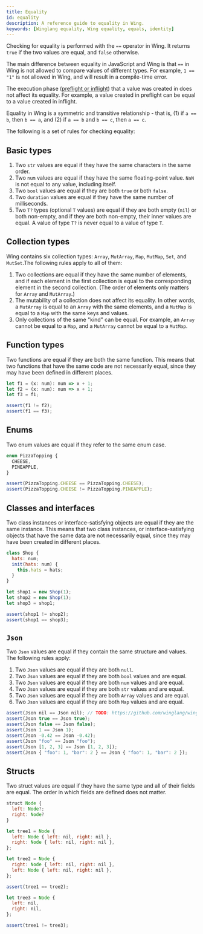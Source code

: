```yaml
---
title: Equality
id: equality
description: A reference guide to equality in Wing.
keywords: [Winglang equality, Wing equality, equals, identity]
---
```


Checking for equality is performed with the `==` operator in Wing. It returns `true` if the two values are equal, and `false` otherwise.

The main difference between equality in JavaScript and Wing is that `==` in Wing is not allowed to compare values of different types. For example, `1 == "1"` is not allowed in Wing, and will result in a compile-time error.

The execution phase ([preflight or inflight](../02-core-concepts/01-preflight-and-inflight.md)) that a value was created in does not affect its equality. For example, a value created in preflight can be equal to a value created in inflight.

Equality in Wing is a symmetric and transitive relationship - that is, (1) if `a == b`, then `b == a`, and (2) if `a == b` and `b == c`, then `a == c`.

The following is a set of rules for checking equality:

## Basic types

1. Two `str` values are equal if they have the same characters in the same order.
2. Two `num` values are equal if they have the same floating-point value. `NaN` is not equal to any value, including itself.
3. Two `bool` values are equal if they are both `true` or both `false`.
4. Two `duration` values are equal if they have the same number of milliseconds.
5. Two `T?` types (optional `T` values) are equal if they are both empty (`nil`) or both non-empty, and if they are both non-empty, their inner values are equal. A value of type `T?` is never equal to a value of type `T`.

## Collection types

Wing contains six collection types: `Array`, `MutArray`, `Map`, `MutMap`, `Set`, and `MutSet`.The following rules apply to all of them:

1. Two collections are equal if they have the same number of elements, and if each element in the first collection is equal to the corresponding element in the second collection. (The order of elements only matters for `Array` and `MutArray`.)
2. The mutability of a collection does not affect its equality. In other words, a `MutArray` is equal to an `Array` with the same elements, and a `MutMap` is equal to a `Map` with the same keys and values.
3. Only collections of the same "kind" can be equal. For example, an `Array` cannot be equal to a `Map`, and a `MutArray` cannot be equal to a `MutMap`.

## Function types

Two functions are equal if they are both the same function. This means that two functions that have the same code are not necessarily equal, since they may have been defined in different places.

```js
let f1 = (x: num): num => x + 1;
let f2 = (x: num): num => x + 1;
let f3 = f1;

assert(f1 != f2);
assert(f1 == f3);
```

## Enums

Two enum values are equal if they refer to the same enum case.

```js
enum PizzaTopping {
  CHEESE,
  PINEAPPLE,
}

assert(PizzaTopping.CHEESE == PizzaTopping.CHEESE);
assert(PizzaTopping.CHEESE != PizzaTopping.PINEAPPLE);
```

## Classes and interfaces

Two class instances or interface-satisfying objects are equal if they are the same instance. This means that two class instances, or interface-satisfying objects that have the same data are not necessarily equal, since they may have been created in different places.

```js
class Shop {
  hats: num;
  init(hats: num) {
    this.hats = hats;
  }
}

let shop1 = new Shop(1);
let shop2 = new Shop(1);
let shop3 = shop1;

assert(shop1 != shop2);
assert(shop1 == shop3);
```

## `Json`

Two `Json` values are equal if they contain the same structure and values. The following rules apply:

1. Two `Json` values are equal if they are both `null`.
2. Two `Json` values are equal if they are both `bool` values and are equal.
3. Two `Json` values are equal if they are both `num` values and are equal.
4. Two `Json` values are equal if they are both `str` values and are equal.
5. Two `Json` values are equal if they are both `Array` values and are equal.
6. Two `Json` values are equal if they are both `Map` values and are equal.

```js
assert(Json nil == Json nil); // TODO: https://github.com/winglang/wing/issues/1819
assert(Json true == Json true);
assert(Json false == Json false);
assert(Json 1 == Json 1);
assert(Json -0.42 == Json -0.42);
assert(Json "foo" == Json "foo");
assert(Json [1, 2, 3] == Json [1, 2, 3]);
assert(Json { "foo": 1, "bar": 2 } == Json { "foo": 1, "bar": 2 });
```

## Structs

Two struct values are equal if they have the same type and all of their fields are equal. The order in which fields are defined does not matter.

```js
struct Node {
  left: Node?;
  right: Node?
}

let tree1 = Node {
  left: Node { left: nil, right: nil },
  right: Node { left: nil, right: nil },
};

let tree2 = Node {
  right: Node { left: nil, right: nil },
  left: Node { left: nil, right: nil },
};

assert(tree1 == tree2);

let tree3 = Node {
  left: nil,
  right: nil,
};

assert(tree1 != tree3);
```
